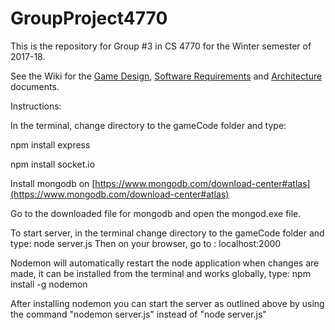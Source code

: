 # GroupProject4770

This is the repository for Group #3 in CS 4770 for the Winter semester of 2017-18.

See the Wiki for the [Game Design](https://github.com/markwindsorr/CS4770/wiki/Game-Design-Document), [Software Requirements](https://github.com/markwindsorr/CS4770/wiki/Software-Requirements-Document) and [Architecture](https://github.com/markwindsorr/CS4770/wiki/Architecture-Document) documents.

Instructions:

In the terminal, change directory to the gameCode folder and type:

npm install express

npm install socket.io

Install mongodb on [https://www.mongodb.com/download-center#atlas](https://www.mongodb.com/download-center#atlas)

Go to the downloaded file for mongodb and open the mongod.exe file.

To start server, in the terminal change directory to the gameCode folder and type: node server.js
Then on your browser, go to : localhost:2000

Nodemon will automatically restart the node application when changes are made, it can be installed from the terminal and works globally, type: npm install -g nodemon

After installing nodemon you can start the server as outlined above by using the command "nodemon server.js" instead of "node server.js"
